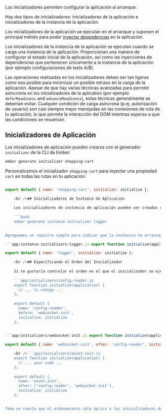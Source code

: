 Los inicializadores permiten configurar la aplicación al arranque.

Hay dos tipos de inicializadores: inicializadores de la aplicación e inicializadores de la instancia de la aplicación.

Los inicializadores de la aplicación se ejecutan en el arranque y suponen el principal métido para poder [inyectar dependencias](../dependency-injection) en la aplicación.

Los inicializadores de la instancia de la aplicación se ejecutan cuando se carga una instancia de la aplicación. Proporcionan una manera de configurar el estado inicial de la aplicación, así como las inyecciones de dependencias que pertenecen únicamente a la instancia de la aplicación (por ejemplo configuraciones de tests A/B).

Las operaciones realizadas en los inicializadores deben ser tan ligeras como sea posible para minimizar un posible retraso en la carga de la aplicación. Apesar de que hay varias técnicas avanzadas para permitir asincronía en los inicializadores de la aplication (por ejemplo `deferReadiness` and `advanceReadiness`), estas técnicas generalmente se deberían evitar. Cualquier condición de carga asíncrona (p.ej. autorización de usuario) son casi siempre mejor manejadas en las conexiones de ruta de tu aplicación, lo que permite la interacción del DOM mientras esperas a que las condiciones se resuelvan.

## Inicializadores de Aplicación

Los inicializadores de aplicación pueden crearse con el generador `initializer` de la CLI de Ember:

```bash
ember generate initializer shopping-cart
```

Personalicemos el inicializador `shopping-cart` para inyectar una propiedad `cart` en todas las rutas en tu aplicación:

```app/initializers/shopping-cart.js export function initialize(application) { application.inject('route', 'cart', 'service:shopping-cart'); };

export default { name: 'shopping-cart', initialize: initialize };

    <br />## Inicializadores de Instance de Aplicación
    
    Los inicializadores de instancia de aplicación pueden ser creados con el generador `instance-initializer`de la CLI de Ember:
    
    ```bash
    ember generate instance-initializer logger
    

Agreguemos un registro simple para indicar que la instancia ha arrancado:

```app/instance-initializers/logger.js export function initialize(applicationInstance) { var logger = applicationInstance.lookup('logger:main'); logger.log('Hello from the instance initializer!'); }

export default { name: 'logger', initialize: initialize };

    <br />## Especificando el Orden del Inicializador
    
    Si te gustaría controlar el orden en el que el inicializador se ejecuta, puedes utilizar las opciones `antes` y/o `después`:
    
    ```app/initializers/config-reader.js
    export function initialize(application) {
      // ... tu código ...
    };
    
    export default {
      name: 'config-reader',
      before: 'websocket-init',
      initialize: initialize
    };
    

```app/initializers/websocket-init.js export function initialize(application) { // ... your code ... };

export default { name: 'websocket-init', after: 'config-reader', initialize: initialize };

    <br />```app/initializers/asset-init.js
    export function initialize(application) {
      // ... your code ...
    };
    
    export default {
      name: 'asset-init',
      after: ['config-reader', 'websocket-init'],
      initialize: initialize
    };
    

Toma en cuenta que el ordenamiento sólo aplica a los inicializadores del mismo tipo (p.ej.: aplicación o instancia de aplicación). Los inicializadores de aplicación siempre funcionarán antes de los inicializadores de instancia de aplicación.